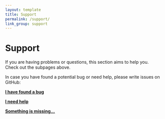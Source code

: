 ```yaml
---
layout: template
title: Support
permalink: /support/
link_group: support
---
```

# Support

If you are having problems or questions, this section aims to help you.
Check out the subpages above.

In case you have found a potential bug or need help, please write issues on GitHub:

**[I have found a bug](https://github.com/postlund/pyatv/issues/new?assignees=&labels=bug&template=bug_report.md&title=)**

**[I need help](https://github.com/postlund/pyatv/issues/new?assignees=&labels=question&template=question-or-idea.md&title=)**

**[Something is missing...](https://github.com/postlund/pyatv/issues/new?assignees=&labels=feature&template=feature_request.md&title=)**